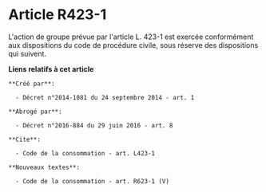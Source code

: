 # Article R423-1

L'action de groupe prévue par l'article L. 423-1 est exercée conformément aux dispositions du code de procédure civile, sous
réserve des dispositions qui suivent.

**Liens relatifs à cet article**

	**Créé par**:

	  - Décret n°2014-1081 du 24 septembre 2014 - art. 1

	**Abrogé par**:

	  - Décret n°2016-884 du 29 juin 2016 - art. 8

	**Cite**:

	  - Code de la consommation - art. L423-1

	**Nouveaux textes**:

	  - Code de la consommation - art. R623-1 (V)
